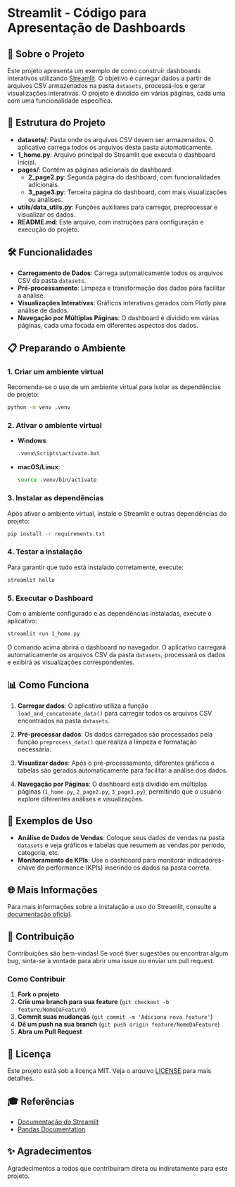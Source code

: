 # Streamlit - Código para Apresentação de Dashboards

## 🚀 Sobre o Projeto

Este projeto apresenta um exemplo de como construir dashboards interativos utilizando [Streamlit](https://streamlit.io/). O objetivo é carregar dados a partir de arquivos CSV armazenados na pasta `datasets`, processá-los e gerar visualizações interativas. O projeto é dividido em várias páginas, cada uma com uma funcionalidade específica.

## 📂 Estrutura do Projeto

- **datasets/**: Pasta onde os arquivos CSV devem ser armazenados. O aplicativo carrega todos os arquivos desta pasta automaticamente.
- **1_home.py**: Arquivo principal do Streamlit que executa o dashboard inicial.
- **pages/**: Contém as páginas adicionais do dashboard.
  - **2_page2.py**: Segunda página do dashboard, com funcionalidades adicionais.
  - **3_page3.py**: Terceira página do dashboard, com mais visualizações ou análises.
- **utils/data_utils.py**: Funções auxiliares para carregar, preprocessar e visualizar os dados.
- **README.md**: Este arquivo, com instruções para configuração e execução do projeto.

## 🛠️ Funcionalidades

- **Carregamento de Dados**: Carrega automaticamente todos os arquivos CSV da pasta `datasets`.
- **Pré-processamento**: Limpeza e transformação dos dados para facilitar a análise.
- **Visualizações Interativas**: Gráficos interativos gerados com Plotly para análise de dados.
- **Navegação por Múltiplas Páginas**: O dashboard é dividido em várias páginas, cada uma focada em diferentes aspectos dos dados.

## 📋 Preparando o Ambiente

### 1. Criar um ambiente virtual

Recomenda-se o uso de um ambiente virtual para isolar as dependências do projeto:

```bash
python -m venv .venv
```

### 2. Ativar o ambiente virtual

- **Windows**:
  ```bash
  .venv\Scripts\activate.bat
  ```
- **macOS/Linux**:
  ```bash
  source .venv/bin/activate
  ```

### 3. Instalar as dependências

Após ativar o ambiente virtual, instale o Streamlit e outras dependências do projeto:

```bash
pip install -r requirements.txt
```

### 4. Testar a instalação

Para garantir que tudo está instalado corretamente, execute:

```bash
streamlit hello
```

### 5. Executar o Dashboard

Com o ambiente configurado e as dependências instaladas, execute o aplicativo:

```bash
streamlit run 1_home.py
```

O comando acima abrirá o dashboard no navegador. O aplicativo carregará automaticamente os arquivos CSV da pasta `datasets`, processará os dados e exibirá as visualizações correspondentes.

## 📊 Como Funciona

1. **Carregar dados**: O aplicativo utiliza a função `load_and_concatenate_data()` para carregar todos os arquivos CSV encontrados na pasta `datasets`.

2. **Pré-processar dados**: Os dados carregados são processados pela função `preprocess_data()` que realiza a limpeza e formatação necessária.

3. **Visualizar dados**: Após o pré-processamento, diferentes gráficos e tabelas são gerados automaticamente para facilitar a análise dos dados.

4. **Navegação por Páginas**: O dashboard está dividido em múltiplas páginas (`1_home.py`, `2_page2.py`, `3_page3.py`), permitindo que o usuário explore diferentes análises e visualizações.

## 📝 Exemplos de Uso

- **Análise de Dados de Vendas**: Coloque seus dados de vendas na pasta `datasets` e veja gráficos e tabelas que resumem as vendas por período, categoria, etc.
- **Monitoramento de KPIs**: Use o dashboard para monitorar indicadores-chave de performance (KPIs) inserindo os dados na pasta correta.

## 🌐 Mais Informações

Para mais informações sobre a instalação e uso do Streamlit, consulte a [documentação oficial](https://docs.streamlit.io/get-started/installation).

## 🤝 Contribuição

Contribuições são bem-vindas! Se você tiver sugestões ou encontrar algum bug, sinta-se à vontade para abrir uma issue ou enviar um pull request.

### Como Contribuir

1. **Fork o projeto**
2. **Crie uma branch para sua feature** (`git checkout -b feature/NomeDaFeature`)
3. **Commit suas mudanças** (`git commit -m 'Adiciona nova feature'`)
4. **Dê um push na sua branch** (`git push origin feature/NomeDaFeature`)
5. **Abra um Pull Request**

## 📄 Licença

Este projeto está sob a licença MIT. Veja o arquivo [LICENSE](LICENSE) para mais detalhes.

## 🎓 Referências

- [Documentação do Streamlit](https://docs.streamlit.io/)
- [Pandas Documentation](https://pandas.pydata.org/pandas-docs/stable/)

## ✨ Agradecimentos

Agradecimentos a todos que contribuíram direta ou indiretamente para este projeto.